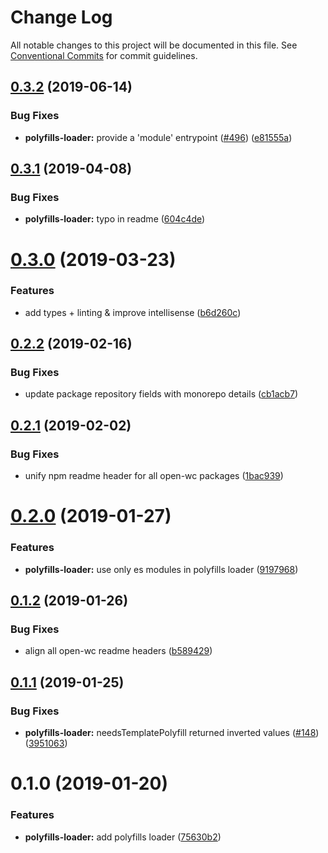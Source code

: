 # Change Log

All notable changes to this project will be documented in this file.
See [Conventional Commits](https://conventionalcommits.org) for commit guidelines.

## [0.3.2](https://github.com/open-wc/open-wc/compare/@open-wc/polyfills-loader@0.3.1...@open-wc/polyfills-loader@0.3.2) (2019-06-14)


### Bug Fixes

* **polyfills-loader:** provide a 'module' entrypoint ([#496](https://github.com/open-wc/open-wc/issues/496)) ([e81555a](https://github.com/open-wc/open-wc/commit/e81555a))





## [0.3.1](https://github.com/open-wc/open-wc/compare/@open-wc/polyfills-loader@0.3.0...@open-wc/polyfills-loader@0.3.1) (2019-04-08)


### Bug Fixes

* **polyfills-loader:** typo in readme ([604c4de](https://github.com/open-wc/open-wc/commit/604c4de))





# [0.3.0](https://github.com/open-wc/open-wc/compare/@open-wc/polyfills-loader@0.2.2...@open-wc/polyfills-loader@0.3.0) (2019-03-23)


### Features

* add types + linting & improve intellisense ([b6d260c](https://github.com/open-wc/open-wc/commit/b6d260c))





## [0.2.2](https://github.com/open-wc/open-wc/compare/@open-wc/polyfills-loader@0.2.1...@open-wc/polyfills-loader@0.2.2) (2019-02-16)


### Bug Fixes

* update package repository fields with monorepo details ([cb1acb7](https://github.com/open-wc/open-wc/commit/cb1acb7))





## [0.2.1](https://github.com/open-wc/open-wc/tree/master/packages/polyfills-loader/compare/@open-wc/polyfills-loader@0.2.0...@open-wc/polyfills-loader@0.2.1) (2019-02-02)


### Bug Fixes

* unify npm readme header for all open-wc packages ([1bac939](https://github.com/open-wc/open-wc/tree/master/packages/polyfills-loader/commit/1bac939))





# [0.2.0](https://github.com/open-wc/open-wc/tree/master/packages/polyfills-loader/compare/@open-wc/polyfills-loader@0.1.2...@open-wc/polyfills-loader@0.2.0) (2019-01-27)


### Features

* **polyfills-loader:** use only es modules in polyfills loader ([9197968](https://github.com/open-wc/open-wc/tree/master/packages/polyfills-loader/commit/9197968))





## [0.1.2](https://github.com/open-wc/open-wc/tree/master/packages/polyfills-loader/compare/@open-wc/polyfills-loader@0.1.1...@open-wc/polyfills-loader@0.1.2) (2019-01-26)


### Bug Fixes

* align all open-wc readme headers ([b589429](https://github.com/open-wc/open-wc/tree/master/packages/polyfills-loader/commit/b589429))





## [0.1.1](https://github.com/open-wc/open-wc/tree/master/packages/polyfills-loader/compare/@open-wc/polyfills-loader@0.1.0...@open-wc/polyfills-loader@0.1.1) (2019-01-25)


### Bug Fixes

* **polyfills-loader:** needsTemplatePolyfill returned inverted values ([#148](https://github.com/open-wc/open-wc/tree/master/packages/polyfills-loader/issues/148)) ([3951063](https://github.com/open-wc/open-wc/tree/master/packages/polyfills-loader/commit/3951063))





# 0.1.0 (2019-01-20)


### Features

* **polyfills-loader:** add polyfills loader ([75630b2](https://github.com/open-wc/open-wc/tree/master/packages/polyfills-loader/commit/75630b2))
